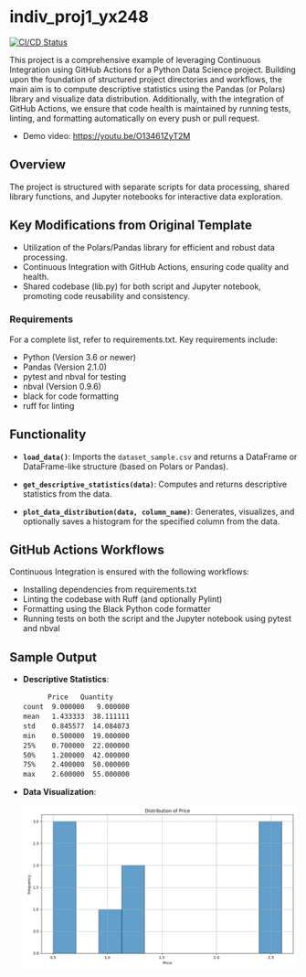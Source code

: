 # indiv_proj1_yx248

[![CI/CD Status](https://github.com/nogibjj/indiv_proj1_yx248/actions/workflows/cicd.yml/badge.svg)](https://github.com/nogibjj/indiv_proj1_yx248/actions/workflows/cicd.yml)

This project is a comprehensive example of leveraging Continuous Integration using GitHub Actions for a Python Data Science project. Building upon the foundation of structured project directories and workflows, the main aim is to compute descriptive statistics using the Pandas (or Polars) library and visualize data distribution. Additionally, with the integration of GitHub Actions, we ensure that code health is maintained by running tests, linting, and formatting automatically on every push or pull request.

- Demo video: https://youtu.be/O13461ZyT2M

## Overview

The project is structured with separate scripts for data processing, shared library functions, and Jupyter notebooks for interactive data exploration.

## Key Modifications from Original Template

- Utilization of the Polars/Pandas library for efficient and robust data processing.
- Continuous Integration with GitHub Actions, ensuring code quality and health.
- Shared codebase (lib.py) for both script and Jupyter notebook, promoting code reusability and consistency.

### Requirements

For a complete list, refer to requirements.txt. Key requirements include:
- Python (Version 3.6 or newer)
- Pandas (Version 2.1.0)
- pytest and nbval for testing
- nbval (Version 0.9.6)
- black for code formatting
- ruff for linting

## Functionality

- **`load_data()`**: Imports the `dataset_sample.csv` and returns a DataFrame or DataFrame-like structure (based on Polars or Pandas).

- **`get_descriptive_statistics(data)`**: Computes and returns descriptive statistics from the data.

- **`plot_data_distribution(data, column_name)`**: Generates, visualizes, and optionally saves a histogram for the specified column from the data.

## GitHub Actions Workflows

Continuous Integration is ensured with the following workflows:

- Installing dependencies from requirements.txt
- Linting the codebase with Ruff (and optionally Pylint)
- Formatting using the Black Python code formatter
- Running tests on both the script and the Jupyter notebook using pytest and nbval

## Sample Output

- **Descriptive Statistics**:

    ```bash
          Price   Quantity
    count  9.000000   9.000000
    mean   1.433333  38.111111
    std    0.845577  14.084073
    min    0.500000  19.000000
    25%    0.700000  22.000000
    50%    1.200000  42.000000
    75%    2.400000  50.000000
    max    2.600000  55.000000
    ```

- **Data Visualization**:

  ![Price Distribution](Price_distribution.png)

